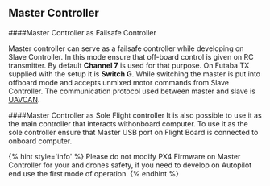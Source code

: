 ## Master Controller


####Master Controller as Failsafe Controller

Master controller can serve as a failsafe controller while developing on Slave Controller. In this mode ensure that off-board control is given on RC transmitter. By default **Channel 7** is used for that purpose. On Futaba TX supplied with the setup it is **Switch G**.
While switching the master is put into offboard mode and accepts unmixed motor commands from Slave Controller. The communication protocol used between master and slave is [UAVCAN](http://uavcan.org/).


####Master Controller as Sole Flight controller
It is also possible to use it as the main controller that interacts withonboard computer. To use it as the sole controller ensure that Master USB port on Flight Board is connected to onboard computer.

{% hint style='info' %}
Please do not modify PX4 Firmware on Master Controller for your and drones safety, if you need to develop on Autopilot end use the first mode of operation.
{% endhint %}





